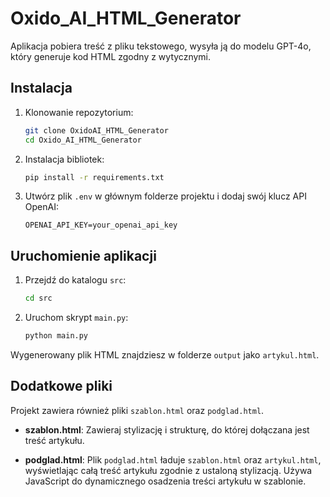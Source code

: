 # Oxido_AI_HTML_Generator

Aplikacja pobiera treść z pliku tekstowego, wysyła ją do modelu GPT-4o, który generuje kod HTML zgodny z wytycznymi.

## Instalacja

1. Klonowanie repozytorium:
   ```bash
   git clone OxidoAI_HTML_Generator
   cd Oxido_AI_HTML_Generator
   ```

2. Instalacja bibliotek:
   ```bash
   pip install -r requirements.txt
   ```

3. Utwórz plik `.env` w głównym folderze projektu i dodaj swój klucz API OpenAI:
   ```plaintext
   OPENAI_API_KEY=your_openai_api_key
   ```

## Uruchomienie aplikacji

1. Przejdź do katalogu `src`:
   ```bash
   cd src
   ```
2. Uruchom skrypt `main.py`:
   ```bash
   python main.py
   ```

Wygenerowany plik HTML znajdziesz w folderze `output` jako `artykul.html`.

## Dodatkowe pliki

Projekt zawiera również pliki `szablon.html` oraz `podglad.html`.

- **szablon.html**: Zawieraj stylizację i strukturę, do której dołączana jest treść artykułu.
  
- **podglad.html**: Plik `podglad.html` ładuje `szablon.html` oraz `artykul.html`, wyświetlając całą treść artykułu zgodnie z ustaloną stylizacją. Używa JavaScript do dynamicznego osadzenia treści artykułu w szablonie.
